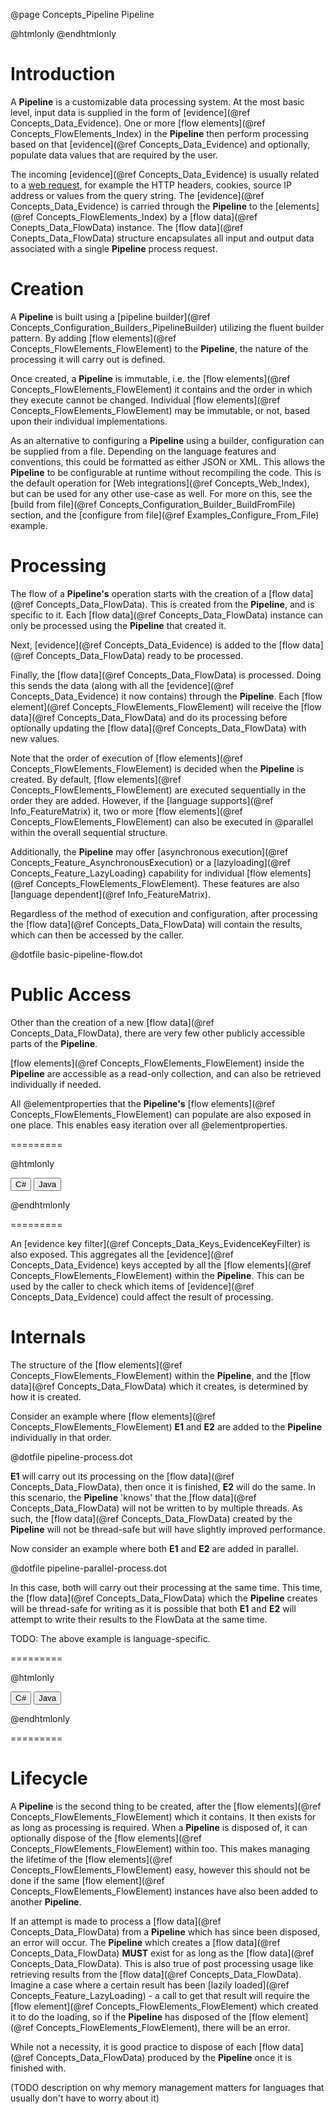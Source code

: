 @page Concepts_Pipeline Pipeline

@htmlonly <script type="text/javascript" src="examplegrabber.js"></script> @endhtmlonly


# Introduction

A **Pipeline** is a customizable data processing system. At the most basic level, input data is 
supplied in the form of [evidence](@ref Concepts_Data_Evidence). 
One or more [flow elements](@ref Concepts_FlowElements_Index) in the **Pipeline** then perform processing 
based on that [evidence](@ref Concepts_Data_Evidence) and optionally, populate data values that 
are required by the user.

The incoming [evidence](@ref Concepts_Data_Evidence) is usually related to a 
[web request](@term{WebRequest}), for example 
the HTTP headers, cookies, source IP address or values from the query string.
The [evidence](@ref Concepts_Data_Evidence) is carried through the **Pipeline** to the 
[elements](@ref Concepts_FlowElements_Index) by a [flow data](@ref Conepts_Data_FlowData) instance. 
The [flow data](@ref Conepts_Data_FlowData) structure encapsulates all input and output data associated 
with a single **Pipeline** process request.


# Creation

A **Pipeline** is built using a [pipeline builder](@ref Concepts_Configuration_Builders_PipelineBuilder)
utilizing the fluent builder pattern. By adding [flow elements](@ref Concepts_FlowElements_FlowElement)
to the **Pipeline**, the nature of the processing it will carry out is defined.

Once created, a **Pipeline** is immutable, i.e. the [flow elements](@ref Concepts_FlowElements_FlowElement)
it contains and the order in which they execute cannot be changed. Individual 
[flow elements](@ref Concepts_FlowElements_FlowElement) may be immutable, or not, based upon their
individual implementations.

As an alternative to configuring a **Pipeline** using a builder, configuration can be supplied from a file. 
Depending on the language features and conventions, this could be formatted as either JSON or XML.
This allows the **Pipeline** to be configurable at runtime without recompiling the code. This is the 
default operation for [Web integrations](@ref Concepts_Web_Index), but can be used for any other use-case
as well. 
For more on this, see the [build from file](@ref Concepts_Configuration_Builder_BuildFromFile) section, 
and the [configure from file](@ref Examples_Configure_From_File) example.


# Processing

The flow of a **Pipeline's** operation starts with the creation of a [flow data](@ref Concepts_Data_FlowData).
This is created from the **Pipeline**, and is specific to it. Each [flow data](@ref Concepts_Data_FlowData) instance
can only be processed using the **Pipeline** that created it.

Next, [evidence](@ref Concepts_Data_Evidence) is added to the [flow data](@ref Concepts_Data_FlowData) ready 
to be processed.

Finally, the [flow data](@ref Concepts_Data_FlowData) is processed. 
Doing this sends the data (along with all the [evidence](@ref Concepts_Data_Evidence) it
now contains) through the **Pipeline**. Each [flow element](@ref Concepts_FlowElements_FlowElement) will 
receive the [flow data](@ref Concepts_Data_FlowData) and do its processing before optionally updating the 
[flow data](@ref Concepts_Data_FlowData) with new values.

Note that the order of execution of [flow elements](@ref Concepts_FlowElements_FlowElement) is decided when the
**Pipeline** is created.
By default, [flow elements](@ref Concepts_FlowElements_FlowElement) are executed sequentially in the order
they are added. However, if the [language supports](@ref Info_FeatureMatrix) it, 
two or more [flow elements](@ref Concepts_FlowElements_FlowElement)
can also be executed in @parallel within the overall sequential structure.

Additionally, the **Pipeline** may offer [asynchronous execution](@ref Concepts_Feature_AsynchronousExecution) or a [lazyloading](@ref Concepts_Feature_LazyLoading) capability for individual 
[flow elements](@ref Concepts_FlowElements_FlowElement). These features are also [language dependent](@ref Info_FeatureMatrix).

Regardless of the method of execution and configuration, after processing the 
[flow data](@ref Concepts_Data_FlowData) will contain the results, which can then be accessed by the caller.


@dotfile basic-pipeline-flow.dot

# Public Access

Other than the creation of a new [flow data](@ref Concepts_Data_FlowData), there are very few other 
publicly accessible parts of the **Pipeline**.

[flow elements](@ref Concepts_FlowElements_FlowElement) inside the **Pipeline** are accessible as 
a read-only collection, and can also be retrieved individually if needed.

All @elementproperties that the **Pipeline's** 
[flow elements](@ref Concepts_FlowElements_FlowElement) can populate are also exposed in one place.
This enables easy iteration over all @elementproperties.

=========

@htmlonly

<button class="b-btn b-btn--secondary iterPropertiesBtn" onclick="grabSnippet(this, 'pipeline-dotnet', '_snippets.html', 'iter-properties', 'iterPropertiesBtn', 'iter-properties-eg')">C#</button>
<button class="b-btn b-btn--secondary iterPropertiesBtn" onclick="grabSnippet(this, 'pipeline-java', '_snippets.html', 'iter-properties', 'iterPropertiesBtn', 'iter-properties-eg')">Java</button>
<div id="iter-properties-eg"></div>

@endhtmlonly

=========

An [evidence key filter](@ref Concepts_Data_Keys_EvidenceKeyFilter) is also exposed. 
This aggregates all the [evidence](@ref Concepts_Data_Evidence) keys accepted by all the 
[flow elements](@ref Concepts_FlowElements_FlowElement) within the **Pipeline**. 
This can be used by the caller to check which items of [evidence](@ref Concepts_Data_Evidence) 
could affect the result of processing.


# Internals

The structure of the [flow elements](@ref Concepts_FlowElements_FlowElement) within the 
**Pipeline**, and the [flow data](@ref Concepts_Data_FlowData) which it creates, is determined
by how it is created.

Consider an example where [flow elements](@ref Concepts_FlowElements_FlowElement) **E1** 
and **E2** are added to the **Pipeline** individually in that order.

@dotfile pipeline-process.dot

**E1** will carry out its processing on the [flow data](@ref Concepts_Data_FlowData), then 
once it is finished, **E2** will do the same. In this scenario, the **Pipeline** 'knows' 
that the [flow data](@ref Concepts_Data_FlowData) will not be written to by multiple threads.
As such, the [flow data](@ref Concepts_Data_FlowData) created by the **Pipeline** will not be
thread-safe but will have slightly improved performance.

Now consider an example where both **E1** and **E2** are added in parallel.

@dotfile pipeline-parallel-process.dot

In this case, both will carry out their processing at the same time. This time, the 
[flow data](@ref Concepts_Data_FlowData)
which the **Pipeline** creates will be thread-safe for writing as it is possible that both 
**E1** and **E2** will attempt to write their results to the FlowData at the same time.

TODO: The above example is language-specific.

=========

@htmlonly

<button class="b-btn b-btn--secondary configBtn" onclick="grabSnippet(this, 'pipeline-dotnet', '_snippets.html', 'build-pipeline-cs', 'configBtn', 'config-eg')">C#</button>
<button class="b-btn b-btn--secondary configBtn" onclick="grabSnippet(this, 'pipeline-java', '_snippets.html', 'build-pipeline-java', 'configBtn', 'config-eg')">Java</button>
<div id="config-eg"></div>

@endhtmlonly

=========


# Lifecycle

A **Pipeline** is the second thing to be created, after the 
[flow elements](@ref Concepts_FlowElements_FlowElement) which it contains. It then exists for
as long as processing is required. When a **Pipeline** is disposed of, it can optionally dispose
of the [flow elements](@ref Concepts_FlowElements_FlowElement) within too. 
This makes managing the lifetime of the [flow elements](@ref Concepts_FlowElements_FlowElement)
easy, however this should not be done if the same 
[flow element](@ref Concepts_FlowElements_FlowElement) instances have also been added to 
another **Pipeline**.

If an attempt is made to process a [flow data](@ref Concepts_Data_FlowData) from a **Pipeline**
which has since been disposed, an error
will occur. The **Pipeline** which creates a [flow data](@ref Concepts_Data_FlowData) **MUST** 
exist for as long as the [flow data](@ref Concepts_Data_FlowData). This
is also true of post processing usage like retrieving results from the 
[flow data](@ref Concepts_Data_FlowData). 
Imagine a case where a certain result has been [lazily loaded](@ref Concepts_Feature_LazyLoading) - 
a call to get that result will require the [flow element](@ref Concepts_FlowElements_FlowElement)
which created it to do the loading, so if the **Pipeline** has disposed of the 
[flow element](@ref Concepts_FlowElements_FlowElement), there will be an error.

While not a necessity, it is good practice to dispose of each 
[flow data](@ref Concepts_Data_FlowData) produced by the **Pipeline** once
it is finished with.


(TODO description on why memory management matters for languages that usually don't have to worry about it)
